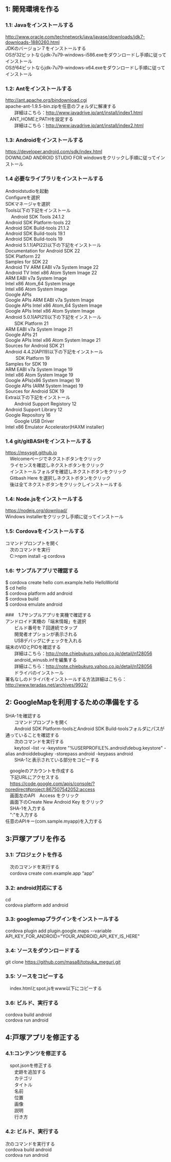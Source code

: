 ## 1: 開発環境を作る
### 1.1: Javaをインストールする
 http://www.oracle.com/technetwork/java/javase/downloads/jdk7-downloads-1880260.html  
 JDKのバージョン７をインストールする  
  OSが32ビットならjdk-7u79-windows-i586.exeをダウンロードし手順に従ってインストール  
  OSが64ビットならjdk-7u79-windows-x64.exeをダウンロードし手順に従ってインストール  

### 1.2: Antをインストールする
 http://ant.apache.org/bindownload.cgi  
  apache-ant-1.9.5-bin.zipを任意のフォルダに解凍する  
　　詳細はこちら：http://www.javadrive.jp/ant/install/index1.html  
　ANT_HOMEとPATHを設定する  
　　詳細はこちら：http://www.javadrive.jp/ant/install/index2.html  


### 1.3: Androidをインストールする
 https://developer.android.com/sdk/index.html  
 DOWNLOAD ANDROID STUDIO FOR windowsをクリックし手順に従ってインストール  

### 1.4 必要なライブラリをインストールする
 Androidstudioを起動  
 Configureを選択  
 SDKマネージャを選択  
 Tools以下の下記をインストール  
　 Android SDK Tools 24.1.2  
   Android SDK Platform-tools 22  
   Android SDK Build-tools 21.1.2  
   Android SDK Build-tools 19.1  
   Android SDK Build-tools 19   
 Android 5.1.1(API22)以下の下記をインストール  
   Documentation for Android SDK 22  
   SDK Platform 22  
   Samples for SDK 22  
   Android TV ARM EABI v7a System Image 22  
   Android TV Intel x86 Atom Sytem Image 22  
   ARM EABI v7a System Image  
   Intel x86 Atom_64 System Image  
   Intel x86 Atom System Image  
   Google APIs  
   Google APIs ARM EABI v7a System Image  
   Google APIs Intel x86 Atom_64 System Image  
   Google APIs Intel x86 Atom System Image  
 Android 5.0.1(API21)以下の下記をインストール  
　　SDK Platform 21  
   ARM EABI v7a System Image 21  
   Google APIs 21   
   Google APIs Intel x86 Atom System Image 21  
   Sources for Android SDK 21  
 Android 4.4.2(API19)以下の下記をインストール  
　 　SDK Platform 19  
    Samples for SDK 19  
    ARM EABI v7a System Image 19  
    Intel x86 Atom System Image 19  
    Google APIs(x86 System Image) 19  
    Google APIs (ARM System Image) 19  
    Sources for Android SDK 19  
 Extra以下の下記をインストール  
　　Android Support Registory 12  
Android Support Library 12  
   Google Repository 16  
　　Google USB Driver  
    Intel x86 Emulator  Accelerator(HAXM installer)  
  
### 1.4 git/gitBASHをインストールする
https://msysgit.github.io  
　Welcomeページでネクストボタンをクリック  
　ライセンスを確認しネクストボタンをクリック  
　インストールフォルダを確認しネクストボタンをクリック  
　Gitbash Here を選択しネクストボタンをクリック  
　後は全てネクストボタンをクリックしインストールする  

### 1.4: Node.jsをインストールする
 https://nodejs.org/download/  
 Windows installerをクリックし手順に従ってインストール  

### 1.5: Cordovaをインストールする  
 コマンドプロンプトを開く  
　次のコマンドを実行  
　C:\>npm install -g cordova  

### 1.6: サンプルアプリで確認する  
 $ cordova create hello com.example.hello HelloWorld  
 $ cd hello  
 $ cordova platform add android  
 $ cordova build  
 $ cordova emulate android  

###　1.7サンプルアプリを実機で確認する  
  アンドロイド実機の「端末情報」を選択  
　　ビルド番号を７回連続でタップ  
　　開発者オプションが表示される  
　　USBデバッグにチェックを入れる  
   端末のVIDとPIDを確認する  
　　詳細はこちら：http://note.chiebukuro.yahoo.co.jp/detail/n128056  
　　android_winusb.infを編集する  
　　詳細はこちら：http://note.chiebukuro.yahoo.co.jp/detail/n128056  
　　ドライバのインストール  
   署名なしのドライバをインストールする方法詳細はこちら：http://www.teradas.net/archives/9922/  


## 2: GoogleMapを利用するための準備をする
  SHA-1を確認する  
　　コマンドプロンプトを開く  
　　Android SDK Platform-toolsとAndroid SDK Build-toolsフォルダにパスが通っていることを確認する  
　　次のコマンドを実行する  
　　keytool -list -v -keystore "%USERPROFILE%\.android\debug.keystore" -alias androiddebugkey -storepass android -keypass android  
　　SHA-1と表示されている部分をコピーする  

　googleのアカウントを作成する  
　下記URLにアクセスする  
　https://code.google.com/apis/console/?noredirect#project:867507542052:access  
　画面左のAPI　Access をクリック  
　画面下のCreate New Android Key をクリック  
　SHA-1を入力する  
　":"を入力する  
  任意のAPIキー(com.sample.myapp)を入力する  

## 3:戸塚アプリを作る
### 3.1: プロジェクトを作る
　次のコマンドを実行する   
　cordova create <App Name>  com.example.app “app”  
### 3.2: android対応にする  
 cd <App Name>  
 cordova platform add android  

### 3.3: googlemapプラグインをインストールする
 cordova plugin add plugin.google.maps --variable API_KEY_FOR_ANDROID="YOUR_ANDROID_API_KEY_IS_HERE"   

### 3.4: ソースをダウンロードする
 git clone https://github.com/masa8/totsuka_meguri.git  

### 3.5: ソースをコピーする
　index.htmlとspot.jsをwww以下にコピーする  

### 3.6: ビルド、実行する
 cordova build android  
 cordova run android  

## 4:戸塚アプリを修正する
### 4.1:コンテンツを修正する
　spot.jsonを修正する  
　　史跡を追加する  
　　カテゴリ  
　　タイトル  
　　名前  
　　位置  
　　画像  
　　説明  
　　行き方  

### 4.2: ビルド、実行する
次のコマンドを実行する  
cordova build android  
cordova run android  
